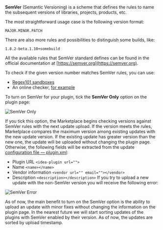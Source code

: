 [//]: # (title: Semantic Versioning)

**SemVer** (Semantic Versioning) is a scheme that defines the rules to name the subsequent versions of libraries, projects, products, etc.

The most straightforward usage case is the following version format:
```
MAJOR.MINOR.PATCH
```

There are also more rules and possibilities to distinguish some builds, like:
```
1.8.2-beta.1.10+somebuild 
```

All the available rules that SemVer standard defines can be found in the official documentation at [https://semver.org](https://semver.org).

To check if the given version number matches SemVer rules, you can use:

* [Regex101 sandboxes](https://semver.org/#is-there-a-suggested-regular-expression-regex-to-check-a-semver-string)
* An online checker, [for example](https://jubianchi.github.io/semver-check)

To turn on SemVer for your plugin, tick the **SemVer Only** option on the plugin page:

![SemVer Only](semver_ui.png)

If you tick this option, the Marketplace begins checking versions against SemVer rules with the next update upload. If the version meets the rules, Marketplace compares the maximum version among existing updates with the new update version. If the existing update has greater version than the new one, the update will be uploaded without changing the plugin page. Otherwise, the following fields will be extracted from the update [configuration file — plugin.xml](https://plugins.jetbrains.com/docs/intellij/plugin-configuration-file.html):

* Plugin URL `<idea-plugin url="">`
* Name `<name></name>`
* Vendor information `<vendor url="" email=""></vendor>`
* Description `<description></description>`
If you try to upload a new update with the non-SemVer version you will receive the following error:

![SemVer Error](semver_error.png)

As of now, the main benefit to turn on the SemVer option is the ability to upload an update with minor fixes without changing the information on the plugin page. In the nearest future we will start sorting updates of the plugins with SemVer enabled by their version. As of now, the updates are sorted by upload timestamp.
